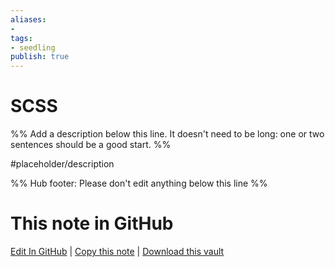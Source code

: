 ```yaml
---
aliases: 
- 
tags:
- seedling
publish: true
---
```


# SCSS

%% Add a description below this line. It doesn't need to be long: one or two sentences should be a good start. %%

#placeholder/description 

%% Hub footer: Please don't edit anything below this line %%

# This note in GitHub

<span class="git-footer">[Edit In GitHub](https://github.dev/obsidian-community/obsidian-hub/blob/main/05%20-%20Concepts/SCSS.md "git-hub-edit-note") | [Copy this note](https://raw.githubusercontent.com/obsidian-community/obsidian-hub/main/05%20-%20Concepts/SCSS.md "git-hub-copy-note") | [Download this vault](https://github.com/obsidian-community/obsidian-hub/archive/refs/heads/main.zip "git-hub-download-vault") </span>
